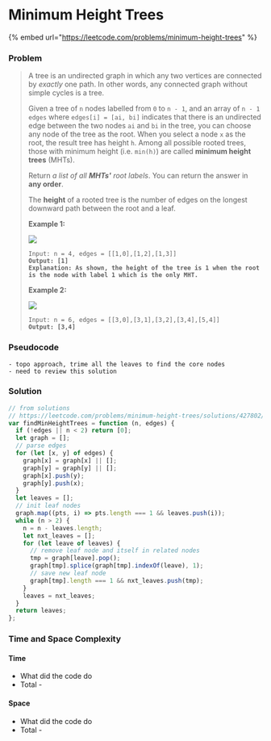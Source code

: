 # Minimum Height Trees

{% embed url="https://leetcode.com/problems/minimum-height-trees" %}

### Problem

> A tree is an undirected graph in which any two vertices are connected by _exactly_ one path. In other words, any connected graph without simple cycles is a tree.
>
> Given a tree of `n` nodes labelled from `0` to `n - 1`, and an array of `n - 1` `edges` where `edges[i] = [ai, bi]` indicates that there is an undirected edge between the two nodes `ai` and `bi` in the tree, you can choose any node of the tree as the root. When you select a node `x` as the root, the result tree has height `h`. Among all possible rooted trees, those with minimum height (i.e. `min(h)`)  are called **minimum height trees** (MHTs).
>
> Return _a list of all **MHTs'** root labels_. You can return the answer in **any order**.
>
> The **height** of a rooted tree is the number of edges on the longest downward path between the root and a leaf.
>
> &#x20;
>
> **Example 1:**
>
> ![](https://assets.leetcode.com/uploads/2020/09/01/e1.jpg)
>
> <pre data-overflow="wrap"><code>Input: n = 4, edges = [[1,0],[1,2],[1,3]]
> <strong>Output: [1]
> </strong><strong>Explanation: As shown, the height of the tree is 1 when the root is the node with label 1 which is the only MHT.</strong></code></pre>
>
> **Example 2:**
>
> ![](https://assets.leetcode.com/uploads/2020/09/01/e2.jpg)
>
> <pre><code>Input: n = 6, edges = [[3,0],[3,1],[3,2],[3,4],[5,4]]
> <strong>Output: [3,4]</strong></code></pre>

### Pseudocode

```
- topo approach, trime all the leaves to find the core nodes
- need to review this solution
```

### Solution

```javascript
// from solutions
// https://leetcode.com/problems/minimum-height-trees/solutions/427802/javascript-bfs-solution/
var findMinHeightTrees = function (n, edges) {
  if (!edges || n < 2) return [0];
  let graph = [];
  // parse edges
  for (let [x, y] of edges) {
    graph[x] = graph[x] || [];
    graph[y] = graph[y] || [];
    graph[x].push(y);
    graph[y].push(x);
  }
  let leaves = [];
  // init leaf nodes
  graph.map((pts, i) => pts.length === 1 && leaves.push(i));
  while (n > 2) {
    n = n - leaves.length;
    let nxt_leaves = [];
    for (let leave of leaves) {
      // remove leaf node and itself in related nodes
      tmp = graph[leave].pop();
      graph[tmp].splice(graph[tmp].indexOf(leave), 1);
      // save new leaf node
      graph[tmp].length === 1 && nxt_leaves.push(tmp);
    }
    leaves = nxt_leaves;
  }
  return leaves;
};

```

### Time and Space Complexity

#### Time

* What did the code do
* Total -

#### Space

* What did the code do
* Total -

